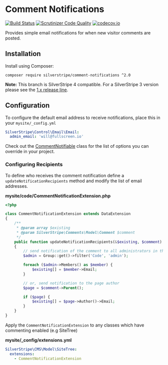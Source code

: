 # Comment Notifications

[![Build Status](https://travis-ci.org/silverstripe/comment-notifications.svg?branch=master)](https://travis-ci.org/silverstripe/comment-notifications)
[![Scrutinizer Code Quality](https://scrutinizer-ci.com/g/silverstripe/comment-notifications/badges/quality-score.png?b=master)](https://scrutinizer-ci.com/g/silverstripe/comment-notifications/?branch=master)
[![codecov.io](https://codecov.io/github/silverstripe/comment-notifications/coverage.svg?branch=master)](https://codecov.io/github/silverstripe/comment-notifications?branch=master)

Provides simple email notifications for when new visitor comments are posted.

## Installation

Install using Composer:

```
composer require silverstripe/comment-notifications ^2.0
```

**Note:** This branch is SilverStripe 4 compatible. For a SilverStripe 3 version please see the [1.x release line](https://github.com/silverstripe/comment-notifications/tree/1.0).


## Configuration

To configure the default email address to receive notifications, place this in your `mysite/_config.yml`

```yaml
SilverStripe\Control\Email\Email:
  admin_email: 'will@fullscreen.io'
```

Check out the [CommentNotifiable](src/Extensions/CommentNotifiable.php) class for the list of options you can override
in your project.

### Configuring Recipients

To define who receives the comment notification define a `updateNotificationRecipients` method and modify the list of
 email addresses.

**mysite/code/CommentNotificationExtension.php**

```php
<?php

class CommentNotificationExtension extends DataExtension
{
    /**
     * @param array $existing
     * @param SilverStripe\Comments\Model\Comment $comment
     */
    public function updateNotificationRecipients(&$existing, $comment)
    {
        // send notification of the comment to all administrators in the CMS
        $admin = Group::get()->filter('Code', 'admin');

        foreach ($admin->Members() as $member) {
            $existing[] = $member->Email;
        }

        // or, send notification to the page author
        $page = $comment->Parent();

        if ($page) {
            $existing[] = $page->Author()->Email;
        }
    }
}
```

Apply the `CommentNotificationExtension` to any classes which have commenting enabled (e.g SiteTree)

**mysite/_config/extensions.yml**
```yaml
SilverStripe\CMS\Model\SiteTree:
  extensions:
    - CommentNotificationExtension
```
